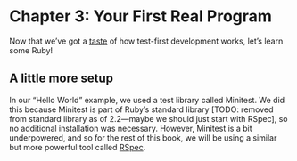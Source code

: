 # Chapter 3: Your First Real Program

Now that we’ve got a [taste](02-hello-world.md) of how test-first development works, let’s learn some Ruby!

## A little more setup

In our “Hello World” example, we used a test library called Minitest. We did this because Minitest is part of Ruby’s standard library [TODO: removed from standard library as of 2.2—maybe we should just start with RSpec], so no additional installation was necessary. However, Minitest is a bit underpowered, and so for the rest of this book, we will be using a similar but more powerful tool called [RSpec](http://rspec.info/).